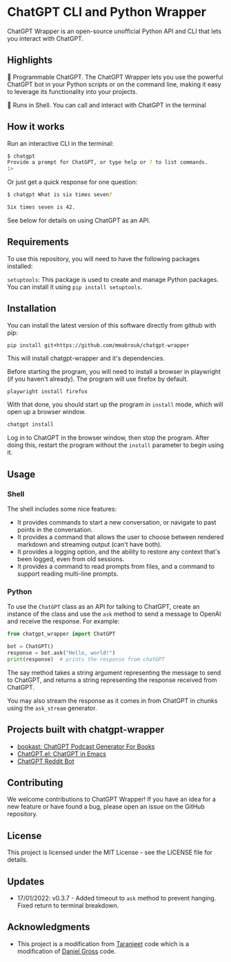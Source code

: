 # ChatGPT CLI and Python Wrapper

ChatGPT Wrapper is an open-source unofficial Python API and CLI that lets you interact with ChatGPT.

## Highlights

🤖 Programmable ChatGPT. The ChatGPT Wrapper lets you use the powerful ChatGPT bot in your Python scripts or on the command line, making it easy to leverage its functionality into your projects.

💬 Runs in Shell. You can call and interact with ChatGPT in the terminal

## How it works

Run an interactive CLI in the terminal:

``` bash
$ chatgpt
Provide a prompt for ChatGPT, or type help or ? to list commands.
1> 
```

Or just get a quick response for one question:

``` bash
$ chatgpt What is six times seven?

Six times seven is 42.      
```

See below for details on using ChatGPT as an API.

## Requirements

To use this repository, you will need to have the following packages installed:

`setuptools`: This package is used to create and manage Python packages.
You can install it using `pip install setuptools`.

## Installation

You can install the latest version of this software directly from github with pip:

```bash
pip install git+https://github.com/mmabrouk/chatgpt-wrapper
```

This will install chatgpt-wrapper and it's dependencies.  

Before starting the program, you will need to install a browser in playwright (if you haven't already).  The program will use firefox by default.

```
playwright install firefox
```

With that done, you should start up the program in `install` mode, which will open up a browser window. 

```bash
chatgpt install
```

Log in to ChatGPT in the browser window, then stop the program.  After doing this, restart the program without the `install` parameter to begin using it.

## Usage

### Shell

The shell includes some nice features:
* It provides commands to start a new conversation, or navigate to past points in the conversation.
* It provides a command that allows the user to choose between rendered markdown and streaming output (can't have both).
* It provides a logging option, and the ability to restore any context that's been logged, even from old sessions.
* It provides a command to read prompts from files, and a command to support reading multi-line prompts.

### Python

To use the `ChatGPT` class as an API for talking to ChatGPT, create an instance of the class and use the `ask` method to send a message to OpenAI and receive the response. For example:

```python
from chatgpt_wrapper import ChatGPT

bot = ChatGPT()
response = bot.ask("Hello, world!")
print(response)  # prints the response from chatGPT
```

The say method takes a string argument representing the message to send to ChatGPT, and returns a string representing the response received from ChatGPT.

You may also stream the response as it comes in from ChatGPT in chunks using the `ask_stream` generator.

## Projects built with chatgpt-wrapper

  - [bookast: ChatGPT Podcast Generator For Books](https://github.com/SamMethnani/bookast)
  - [ChatGPT.el: ChatGPT in Emacs](https://github.com/joshcho/ChatGPT.el)
  - [ChatGPT Reddit Bot](https://github.com/PopDaddyGames/ChatGPT-RedditBot)

## Contributing

We welcome contributions to ChatGPT Wrapper! If you have an idea for a new feature or have found a bug, please open an issue on the GitHub repository.

## License

This project is licensed under the MIT License - see the LICENSE file for details.

## Updates
- 17/01/2022: v0.3.7 - Added timeout to `ask` method to prevent hanging. Fixed return to terminal breakdown. 

## Acknowledgments

- This project is a modification from [Taranjeet](https://github.com/taranjeet/chatgpt-api) code which is a modification of [Daniel Gross](https://github.com/danielgross/whatsapp-gpt) code.


